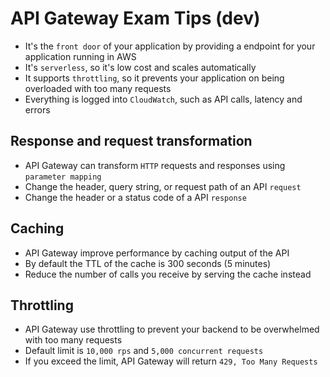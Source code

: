 # API Gateway Exam Tips (dev)

- It's the `front door` of your application by providing a endpoint for your application running in AWS
- It's `serverless`, so it's low cost and scales automatically
- It supports `throttling`, so it prevents your application on being overloaded with too many requests
- Everything is logged into `CloudWatch`, such as API calls, latency and errors

## Response and request transformation

- API Gateway can transform `HTTP` requests and responses using `parameter mapping`
- Change the header, query string, or request path of an API `request`
- Change the header or a status code of a API `response`

## Caching

- API Gateway improve performance by caching output of the API
- By default the TTL of the cache is 300 seconds (5 minutes)
- Reduce the number of calls you receive by serving the cache instead

## Throttling

- API Gateway use throttling to prevent your backend to be overwhelmed with too many requests
- Default limit is `10,000 rps` and `5,000 concurrent requests`
- If you exceed the limit, API Gateway will return `429, Too Many Requests`
